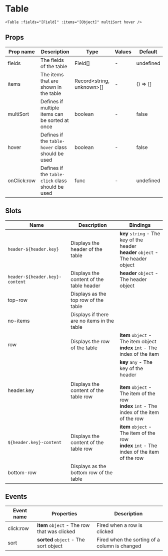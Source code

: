 # Table

```vue
<Table :fields="[Field]" :items="[Object]" multiSort hover />
```

## Props

| Prop name   | Description                                       | Type                            | Values | Default     |
| ----------- | ------------------------------------------------- | ------------------------------- | ------ | ----------- |
| fields      | The fields of the table                           | Field[]                         | -      | undefined   |
| items       | The items that are shown in the table             | Record&lt;string, unknown&gt;[] | -      | () =&gt; [] |
| multiSort   | Defines if multiple items can be sorted at once   | boolean                         | -      | false       |
| hover       | Defines if the `table-hover` class should be used | boolean                         | -      | false       |
| onClick:row | Defines if the `table-click` class should be used | func                            | -      | undefined   |

## Slots

| Name                           | Description                                 | Bindings                                                                                                                                      |
| ------------------------------ | ------------------------------------------- | --------------------------------------------------------------------------------------------------------------------------------------------- |
| `header-${header.key}`         | Displays the header of the table            | **key** `string` - The key of the header<br/>**header** `object` - The header object<br/>                                                     |
| `header-${header.key}-content` | Displays the content of the table header    | **header** `object` - The header object<br/>                                                                                                  |
| top-row                        | Displays as the top row of the table        |                                                                                                                                               |
| no-items                       | Displays if there are no items in the table |                                                                                                                                               |
| row                            | Displays the row of the table               | **item** `object` - The item object<br/>**index** `int` - The index of the item                                                               |
| header.key                     | Displays the content of the table row       | **key** `any` - The key of the header<br/><br/>**item** `object` - The item of the row<br/>**index** `int` - The index of the item of the row |
| `${header.key}-content`        | Displays the content of the table row       | **item** `object` - The item of the row<br/>**index** `int` - The index of the item of the row<br/>                                           |
| bottom-row                     | Displays as the bottom row of the table     |                                                                                                                                               |

## Events

| Event name | Properties                                   | Description                                   |
| ---------- | -------------------------------------------- | --------------------------------------------- |
| click:row  | **item** `object` - The row that was clicked | Fired when a row is clicked                   |
| sort       | **sorted** `object` - The sort object        | Fired when the sorting of a column is changed |
